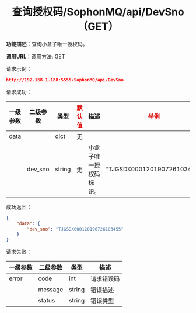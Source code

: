 # <center>查询授权码/SophonMQ/api/DevSno（GET）</center>

**功能描述**：查询小盒子唯一授权码。

**调用URL**：调用方法: GET

请求示例：

```json
http://192.168.1.188:5555/SophonMQ/api/DevSno
```

请求成功：

| 一级参数 | 二级参数 | 类型   | <font color="#dd0000">默认值</font> | 描述                   | <font color="#dd0000">举例</font> |
| -------- | -------- | ------ | ----------------------------------- | ---------------------- | --------------------------------- |
| data     |          | dict   | 无                                  |                        |                                   |
|          | dev_sno  | string | 无                                  | 小盒子唯一授权码标识。 | “TJGSDX000120190726103455”        |

成功返回：

```json
{
    "data": {
        "dev_sno": "TJGSDX000120190726103455"
    }
}
```

请求失败：

| 一级参数 | 二级参数 | 类型   | 描述       |
| -------- | -------- | ------ | ---------- |
| error    | code     | int    | 请求错误码 |
|          | message  | string | 错误描述   |
|          | status   | string | 错误类型   |



